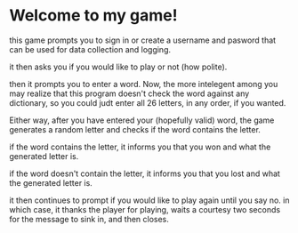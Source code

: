 # Welcome to my game!
this game prompts you to sign in or create a username and pasword that can be used for data collection and logging.

it then asks you if you would like to play or not (how polite).

then it prompts you to enter a word. Now, the more intelegent among you may realize that this program doesn't check the word against any dictionary, so you could judt enter all 26 letters, in any order, if you wanted. 

Either way, after you have entered your (hopefully valid) word, the game generates a random letter and checks if the word contains the letter.

if the word contains the letter, it informs you that you won and what the generated letter is.

if the word doesn't contain the letter, it informs you that you lost and what the generated letter is.

it then continues to prompt if you would like to play again until you say no. in which case, it thanks the player for playing, waits a courtesy two seconds for the message to sink in, and then closes.